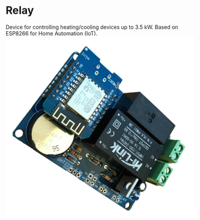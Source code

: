 # Relay
Device for controlling heating/cooling devices up to 3.5 kW. Based on ESP8266 for Home Automation (IoT).
![LWRelay](https://github.com/Lightwell-bg/LWRelay/blob/master/images/psb1.png "LWRelay")